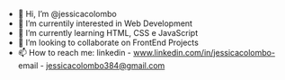 - 👋 Hi, I’m @jessicacolombo
- 👀 I’m currentily interested in Web Development
- 🌱 I’m currently learning HTML, CSS e JavaScript
- 💞️ I’m looking to collaborate on FrontEnd Projects
- 📫 How to reach me: 
linkedin - www.linkedin.com/in/jessicacolombo-
email - jessicacolombo384@gmail.com

<!---
jessicacolombo/jessicacolombo is a ✨ special ✨ repository because its `README.md` (this file) appears on your GitHub profile.
You can click the Preview link to take a look at your changes.
--->
